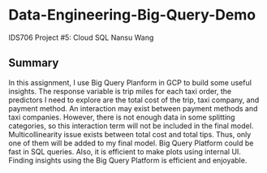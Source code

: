 # Data-Engineering-Big-Query-Demo
IDS706 Project #5: Cloud SQL
Nansu Wang

## Summary
In this assignment, I use Big Query Planform in GCP to build some useful insights.
The response variable is trip miles for each taxi order, the predictors I need to explore are the total cost of the trip, taxi company, and payment method.
An interaction may exist between payment methods and taxi companies. However, there is not enough data in some splitting categories, so this interaction term will not be included in the final model.
Multicollinearity issue exists between total cost and total tips. Thus, only one of them will be added to my final model.
Big Query Platform could be fast in SQL queries. Also, it is efficient to make plots using internal UI. Finding insights using the Big Query Platform is efficient and enjoyable.
